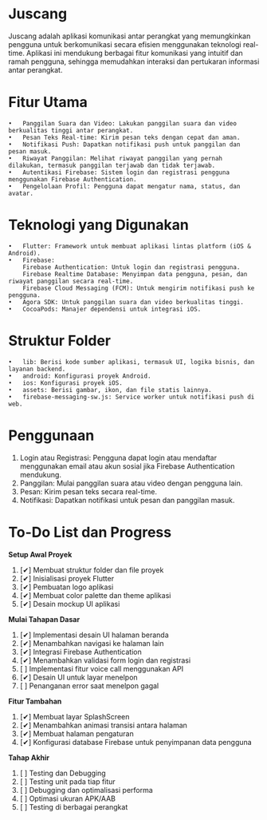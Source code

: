 # **Juscang**

Juscang adalah aplikasi komunikasi antar perangkat yang memungkinkan pengguna untuk berkomunikasi
secara efisien menggunakan teknologi real-time. Aplikasi ini mendukung berbagai fitur komunikasi
yang intuitif dan ramah pengguna, sehingga memudahkan interaksi dan pertukaran informasi antar perangkat.

# **Fitur Utama**
	•	Panggilan Suara dan Video: Lakukan panggilan suara dan video berkualitas tinggi antar perangkat.
	•	Pesan Teks Real-time: Kirim pesan teks dengan cepat dan aman.
	•	Notifikasi Push: Dapatkan notifikasi push untuk panggilan dan pesan masuk.
	•	Riwayat Panggilan: Melihat riwayat panggilan yang pernah dilakukan, termasuk panggilan terjawab dan tidak terjawab.
	•	Autentikasi Firebase: Sistem login dan registrasi pengguna menggunakan Firebase Authentication.
	•	Pengelolaan Profil: Pengguna dapat mengatur nama, status, dan avatar.

# **Teknologi yang Digunakan**
	•	Flutter: Framework untuk membuat aplikasi lintas platform (iOS & Android).
	•	Firebase:
	    Firebase Authentication: Untuk login dan registrasi pengguna.
	    Firebase Realtime Database: Menyimpan data pengguna, pesan, dan riwayat panggilan secara real-time.
	    Firebase Cloud Messaging (FCM): Untuk mengirim notifikasi push ke pengguna.
	•	Agora SDK: Untuk panggilan suara dan video berkualitas tinggi.
	•	CocoaPods: Manajer dependensi untuk integrasi iOS.

# **Struktur Folder**
	•	lib: Berisi kode sumber aplikasi, termasuk UI, logika bisnis, dan layanan backend.
	•	android: Konfigurasi proyek Android.
	•	ios: Konfigurasi proyek iOS.
	•	assets: Berisi gambar, ikon, dan file statis lainnya.
	•	firebase-messaging-sw.js: Service worker untuk notifikasi push di web.

# **Penggunaan**
1. Login atau Registrasi: Pengguna dapat login atau mendaftar menggunakan email atau akun sosial jika Firebase Authentication mendukung.
2. Panggilan: Mulai panggilan suara atau video dengan pengguna lain.
3. Pesan: Kirim pesan teks secara real-time.
4. Notifikasi: Dapatkan notifikasi untuk pesan dan panggilan masuk.

# **To-Do List dan Progress**
**Setup Awal Proyek**
1. [✔] Membuat struktur folder dan file proyek
2. [✔] Inisialisasi proyek Flutter
3. [✔] Pembuatan logo aplikasi
4. [✔] Membuat color palette dan theme aplikasi
5. [✔] Desain mockup UI aplikasi

**Mulai Tahapan Dasar**
1. [✔] Implementasi desain UI halaman beranda
2. [✔] Menambahkan navigasi ke halaman lain
3. [✔] Integrasi Firebase Authentication
4. [✔] Menambahkan validasi form login dan registrasi
5. [ ] Implementasi fitur voice call menggunakan API
6. [✔] Desain UI untuk layar menelpon
7. [ ] Penanganan error saat menelpon gagal

**Fitur Tambahan**
1. [✔] Membuat layar SplashScreen
2. [✔] Menambahkan animasi transisi antara halaman
3. [✔] Membuat halaman pengaturan
4. [✔] Konfigurasi database Firebase untuk penyimpanan data pengguna

**Tahap Akhir**
1. [ ] Testing dan Debugging
2. [ ] Testing unit pada tiap fitur
3. [ ] Debugging dan optimalisasi performa
4. [ ] Optimasi ukuran APK/AAB
5. [ ] Testing di berbagai perangkat